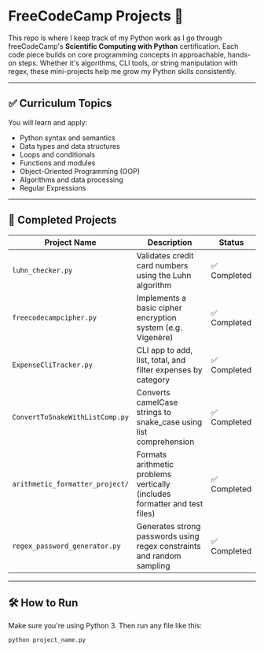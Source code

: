 # FreeCodeCamp Projects 🐍

This repo is where I keep track of my Python work as I go through freeCodeCamp's **Scientific Computing with Python** certification. Each code piece builds on core programming concepts in approachable, hands-on steps. Whether it's algorithms, CLI tools, or string manipulation with regex, these mini-projects help me grow my Python skills consistently.

---

## ✅ Curriculum Topics

You will learn and apply:

* Python syntax and semantics  
* Data types and data structures  
* Loops and conditionals  
* Functions and modules  
* Object-Oriented Programming (OOP)  
* Algorithms and data processing  
* Regular Expressions

---

## 📁 Completed Projects

| Project Name                        | Description                                                                 | Status       |
|------------------------------------|-----------------------------------------------------------------------------|--------------|
| `luhn_checker.py`                  | Validates credit card numbers using the Luhn algorithm                      | ✅ Completed |
| `freecodecampcipher.py`            | Implements a basic cipher encryption system (e.g. Vigenère)                 | ✅ Completed |
| `ExpenseCliTracker.py`             | CLI app to add, list, total, and filter expenses by category                | ✅ Completed |
| `ConvertToSnakeWithListComp.py`    | Converts camelCase strings to snake_case using list comprehension           | ✅ Completed |
| `arithmetic_formatter_project/`    | Formats arithmetic problems vertically (includes formatter and test files) | ✅ Completed |
| `regex_password_generator.py`      | Generates strong passwords using regex constraints and random sampling      | ✅ Completed |


---

## 🛠️ How to Run

Make sure you're using Python 3. Then run any file like this:

```bash
python project_name.py
